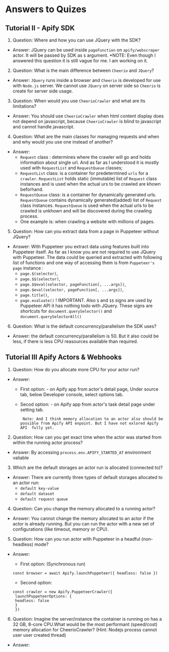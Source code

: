# Answers to Quizes

## Tutorial II - Apify SDK

1. Question: Where and how you can use JQuery with the SDK?

- Answer: JQuery can be used inside `pageFunction` on `apify/webscraper` actor. It will be passed by SDK as `$` argument.
  \*NOTE: Even though I answered this question it is still vague for me. I am working on it.

2. Question: What is the main difference between `Cheerio` and `JQuery`?

- Answer: `JQuery` runs inside a browser and `Cheerio` is developed for use with `Node.js` server. We cannot use `JQuery` on server side so `Cheerio` is create for server side usage.

3. Question: When would you use `CheerioCrawler` and what are its limitations?

- Answer: You should use `CheerioCrawler` when html content display does not depend on javascript, because `CheerioCrawler` is blind to javascript and
  cannot handle javascript.

4. Question: What are the main classes for managing requests and when and why would you use one instead of another?

- Answer:
  - `Request` class : determines where the crawler will go and holds information about single url. And as far as I understood it is mostly used
    with `RequestList` and `RequestQueue` classes;
  - `RequestList` class: is a container for predetermined `urls` for a `crawler`. `RequestList` holds static (immutable) list of `Request` class instances
    and is used when the actual urs to be crawled are khown beforhand.
  - `RequestQueue` class: is a container for dynamically generated urls. `RequestQueue` contains dynamically generated(added) list of `Request` class instances. `RequestQueue` is used when the actual urls to be crawled is unkhown and will be discovered during the crawling process.
  - One example is: when crawling a website with millions of pages.

5. Question: How can you extract data from a page in Puppeteer without JQuery?

- Answer: With Puppeteer you extract data using features built into Puppeteer itself. As far as I know you are not required to use JQuery with Puppeteer. The data could be queried and extracted with following list of functions and one way of accessing them is
  from `Puppeteer's` `page` instance :
  - `page.$(selector)`,
  - `page.$$(selector)`,
  - `page.$$eval(selector, pageFunction[, ...args])`,
  - `page.$eval(selector, pageFunction[, ...args])`,
  - `page.title()`,
  - `page.evaluate()`
    ! IMPORTANT. Also `$` and `$$` signs are used by Puppeteer API it has nothing todo with JQuery. These signs are shortcuts for `document.querySelector()` and `document.querySelectorAll()`

6. Question: What is the default concurrency/parallelism the SDK uses?

- Answer: the default concurrency/parallelism is 50. But it also could be less, if there is less CPU reasources available than required.

## Tutorial III Apify Actors & Webhooks

1. Question: How do you allocate more CPU for your actor run?

- Answer:

  - First option: - on Apify app  from actor's detail page, Under source tab, below Developer console, select options tab.
  - Secod option: - on Apify app  from actor's task detail page under setting tab.

         Note: And I think memory allocation to an actor also should be possible from Apify API enpoint. But I have not exlored Apify API  fully yet.

2. Question: How can you get exact time when the actor was started from within the running actor process?

- Answer: By accessing `process.env.APIFY_STARTED_AT` environment valiable

3. Which are the default storages an actor run is allocated (connected to)?

- Answer: There are currently three types of default storages allocated to an actor run:
  - `default key-value`
  - `default dataset`
  - `default request queue`

4. Question: Can you change the memory allocated to a running actor?

- Answer: You cannot change the memory allocated to an actor if the actor is already running. But you can run the actor with a new set of configurations
  (like timeout, memory or CPU).

5. Question: How can you run actor with Puppeteer in a headful (non-headless) mode?

- Answer:
  - First option:  (Synchronous run)
  ```
  const browser = await Apify.launchPuppeteer({ headless: false })

  ```
  - Second option:

   ``` 
   const crawler = new Apify.PuppeteerCrawler({ 
    launchPuppeteerOptions: {
    headless: false
    } 
    })

    ```

6. Question: Imagine the server/instance the container is running on has a 32 GB, 8-core CPU.What would be the most performant (speed/cost)
   memory allocation for CheerioCrawler? (Hint: Nodejs process cannot user user created thread)

- Answer:
